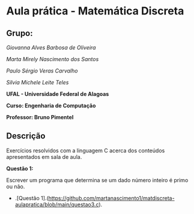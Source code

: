 # Aula prática - Matemática Discreta

## Grupo:

*Giovanna Alves Barbosa de Oliveira*

*Marta Mirely Nascimento dos Santos*

*Paulo Sérgio Veras Carvalho*

*Silvia Michele Leite Teles*

**UFAL - Universidade Federal de Alagoas**

**Curso: Engenharia de Computação**

**Professor: Bruno Pimentel**

## Descrição

Exercícios resolvidos com a linguagem C acerca dos conteúdos apresentados em sala de aula.

**Questão 1:**

Escrever um programa que determina se um dado número inteiro é primo ou não.

* .[Questão 1].(https://github.com/martanascimento1/matdiscreta-aulapratica/blob/main/questao3.c).

